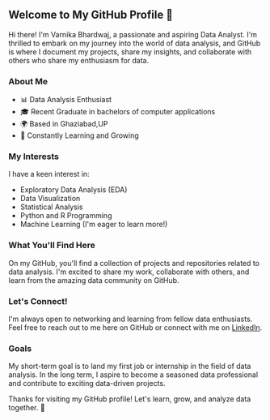 ## Welcome to My GitHub Profile 👋

Hi there! I'm Varnika Bhardwaj, a passionate and aspiring Data Analyst. I'm thrilled to embark on my journey into the world of data analysis, and GitHub is where I document my projects, share my insights, and collaborate with others who share my enthusiasm for data.

### About Me

- 📊 Data Analysis Enthusiast
- 🎓 Recent Graduate in  bachelors of computer applications
- 🌍 Based in Ghaziabad,UP 
- 🌱 Constantly Learning and Growing

### My Interests

I have a keen interest in:

- Exploratory Data Analysis (EDA)
- Data Visualization
- Statistical Analysis
- Python and R Programming
- Machine Learning (I'm eager to learn more!)

### What You'll Find Here

On my GitHub, you'll find a collection of projects and repositories related to data analysis. I'm excited to share my work, collaborate with others, and learn from the amazing data 
 community on GitHub.

### Let's Connect!

I'm always open to networking and learning from fellow data enthusiasts. Feel free to reach out to me here on GitHub or connect with me on [LinkedIn](https://www.linkedin.com/in/varnika-bhardwaj07).

### Goals 

My short-term goal is to land my first job or internship in the field of data analysis. In the long term, I aspire to become a seasoned data professional and contribute to exciting data-driven projects.


Thanks for visiting my GitHub profile! Let's learn, grow, and analyze data together. 🚀


<!---
varnika0709/varnika0709 is a ✨ special ✨ repository because its `README.md` (this file) appears on your GitHub profile.
You can click the Preview link to take a look at your changes.
--->
